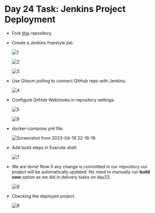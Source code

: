 # Day 24 Task: Jenkins Project Deployment

- Fork [this](https://github.com/LondheShubham153/node-todo-cicd.git) repository.

- Create a Jenkins freestyle job.

  ![1](https://user-images.githubusercontent.com/77112379/233140031-55b33907-3449-41d2-ab97-a19d0ab15d0f.png)

  ![2](https://user-images.githubusercontent.com/77112379/233140207-31e83e40-7fbc-4466-8a6f-6becc2a8f05a.png)

  ![3](https://user-images.githubusercontent.com/77112379/233140228-fbe1a179-193a-4d03-b4b9-7c1d41efe912.png)
  
- Use Gitscm polling to connect GitHub repo with Jenkins.

  ![4](https://user-images.githubusercontent.com/77112379/233140624-33c211e2-6a9c-4282-8acc-5795778ad7e4.png)

- Configure GitHub Webhooks in repository settings.

  ![5](https://user-images.githubusercontent.com/77112379/233140966-318d41d8-0f46-4107-97a1-96f3a3e37851.png)
  
  ![6](https://user-images.githubusercontent.com/77112379/233141083-fcafee74-9743-47e5-8e83-e2d4f6693a5b.png)
  
- docker-compose.yml file.

  ![Screenshot from 2023-04-19 22-16-18](https://user-images.githubusercontent.com/77112379/233144842-235ccdca-664f-4139-82b0-1533b2dcb90e.png)

- Add build steps in Execute shell.

  ![7](https://user-images.githubusercontent.com/77112379/233141328-2439afce-6970-41f1-beb0-c0fd412670b6.png)

- We are done! Now if any change is committed in our repository our project will be automatically updated. No need to manually run **build now** 
  option as  we did in delivery tasks on day23.

  ![8](https://user-images.githubusercontent.com/77112379/233142792-544f9fed-b166-41d9-a63f-06578871dbd4.png)

- Checking the deployed project.
  
  ![9](https://user-images.githubusercontent.com/77112379/233142799-4df0c850-7f77-4bdf-93f5-c914f425a589.png)


